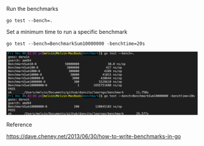Run the benchmarks

```
go test --bench=.
```

Set a minimum time to run a specific benchmark
```
go test --bench=BenchmarkSum10000000 -benchtime=20s
```

![Screenshot](./screenshot.png)

Reference

https://dave.cheney.net/2013/06/30/how-to-write-benchmarks-in-go
